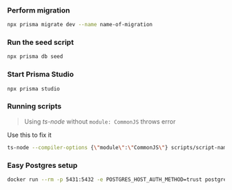 ### Perform migration

```bash
npx prisma migrate dev --name name-of-migration
```

### Run the seed script

```bash
npx prisma db seed
```

### Start Prisma Studio

```bash
npx prisma studio
```

### Running scripts

> Using _ts-node_ without `module: CommonJS` throws error

Use this to fix it

```bash
ts-node --compiler-options {\"module\":\"CommonJS\"} scripts/script-name.ts
```

### Easy Postgres setup

```bash
docker run --rm -p 5431:5432 -e POSTGRES_HOST_AUTH_METHOD=trust postgres
```

